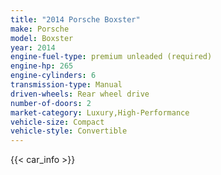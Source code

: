 ```yaml
---
title: "2014 Porsche Boxster"
make: Porsche
model: Boxster
year: 2014
engine-fuel-type: premium unleaded (required)
engine-hp: 265
engine-cylinders: 6
transmission-type: Manual
driven-wheels: Rear wheel drive
number-of-doors: 2
market-category: Luxury,High-Performance
vehicle-size: Compact
vehicle-style: Convertible
---
```


{{< car_info >}}
